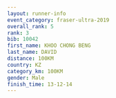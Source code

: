 ```yaml
---
layout: runner-info 
event_category: fraser-ultra-2019 
overall_rank: 5
rank: 3
bib: 10042
first_name: KHOO CHONG BENG
last_name: DAVID
distance: 100KM
country: KZ
category_km: 100KM
gender: Male
finish_time: 13-12-14
---
```


